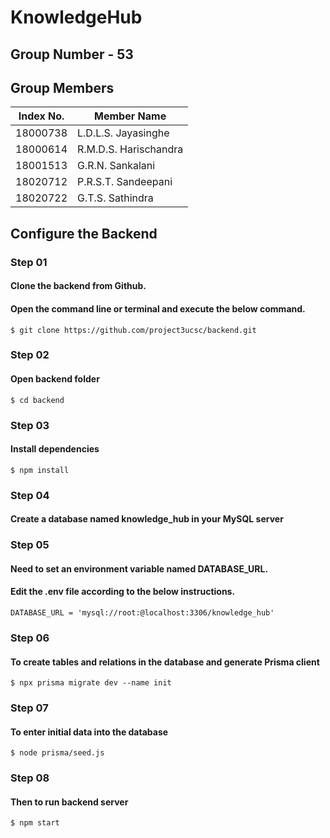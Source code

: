  # KnowledgeHub
 
 ## Group Number - 53
 
 ## Group Members 
 
|Index No. | Member Name         |
|--------- |-------------------- |
|18000738  |L.D.L.S. Jayasinghe  |
|18000614  |R.M.D.S. Harischandra|
|18001513  |G.R.N. Sankalani     |
|18020712  |P.R.S.T. Sandeepani  |
|18020722  |G.T.S. Sathindra     |
 
 


## Configure the Backend

 ### Step 01
   #### Clone the backend from Github.
   #### Open the command line or terminal and execute the below command.
    $ git clone https://github.com/project3ucsc/backend.git
    
  ### Step 02  
   #### Open backend folder
    $ cd backend
    
  ### Step 03 
   #### Install dependencies 
    $ npm install
  
  ### Step 04
   #### Create a database named knowledge_hub in your MySQL server

  ### Step 05
   #### Need to set an environment variable named DATABASE_URL.
   #### Edit the .env file according to the below instructions.
   
    DATABASE_URL = 'mysql://root:@localhost:3306/knowledge_hub'
    
  ### Step 06
   #### To create tables and relations in the database and generate Prisma client
    $ npx prisma migrate dev --name init
   
  ### Step 07
   #### To enter initial data into the database
    $ node prisma/seed.js
  
  ### Step 08
   #### Then to run backend server
    $ npm start


